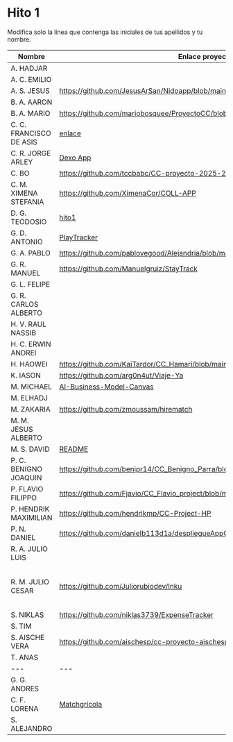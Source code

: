# Hito 1

Modifica solo la línea que contenga las iniciales de tus apellidos y tu nombre.

| Nombre       | Enlace proyecto                                                                    | Versión      |
| --------------- | ----------------------------------------------------------------------- | -------------- |
| A. HADJAR | <!--enlace-->                                                           | <!--versión--> |
| A. C. EMILIO | <!--enlace-->                                                           | <!--versión--> |
| A. S. JESUS |  https://github.com/JesusArSan/Nidoapp/blob/main/docs/hito1/README.md   | **v0.1** |
| B. A. AARON | <!--enlace-->                                                           | <!--versión--> |
| B. A. MARIO | https://github.com/mariobosquee/ProyectoCC/blob/master/hitos/hito1.md              | <!--versión--> |
| C. C. FRANCISCO DE ASIS | [enlace](https://github.com/paccco/TFGfinder/blob/main/hitos/hito1.md)                                                        | 1.0.0 |
| C. R. JORGE ARLEY | [Dexo App](https://github.com/jorgekast18/Dexo-Backend)                                                           | v1.0.0 |
| C. BO |https://github.com/tccbabc/CC-proyecto-2025-2026.git                                                        | 0.0.1 |
| C. M. XIMENA STEFANIA | https://github.com/XimenaCor/COLL-APP | 0.1.0 |
| D. G. TEODOSIO | [hito1](https://github.com/Teodosiodg2002/CultureMap/blob/main/docs/hitos/hito1.md)                                                           | <!--versión--> |
| G. D. ANTONIO | [PlayTracker](https://github.com/Antongd111/PlayTracker/blob/master/doc/hito1/README.md)                                                           | 0.1.0-dev |
| G. A. PABLO | https://github.com/pablovegood/Alejandria/blob/main/documentacion/Hito1/README.md | <!--versión--> |
| G. R. MANUEL | https://github.com/Manuelgruiz/StayTrack                                                          | 0.0.0 |
| G. L. FELIPE | <!--enlace-->                                                           | <!--versión--> |
| G. R. CARLOS ALBERTO | <!--enlace-->                                                           | <!--versión--> |
| H. V. RAUL NASSIB | <!--enlace-->                                                           | <!--versión--> |
| H. C. ERWIN ANDREI | <!--enlace-->                                                           | <!--versión--> |
| H. HAOWEI | https://github.com/KaiTardor/CC_Hamari/blob/main/docs/hito1.md          |  0.1 |
| K. IASON | <!--enlace--> https://github.com/arg0n4ut/Viaje-Ya                                                          | <!--versión-->0.1.0 |
| M. MICHAEL | [AI-Business-Model-Canvas](https://github.com/michael1702/AI-Business-Model-Canvas/blob/main/README.md)                                                         | 1.0 |
| M. ELHADJ | <!--enlace-->                                                           | <!--versión--> |
| M. ZAKARIA | https://github.com/zmoussam/hirematch                                                         | v.1.0.0 |
| M. M. JESUS ALBERTO | <!--enlace-->                                                           | <!--versión--> |
| M. S. DAVID | [README](https://github.com/davidmunozsanchez/alert_manager/blob/main/README.md)                                                           | 0.1 |
| P. C. BENIGNO JOAQUIN |https://github.com/benipr14/CC_Benigno_Parra/blob/main/Hitos/Hito1/Hito1.md                                                        | 1.0 | 
| P. FLAVIO FILIPPO | https://github.com/Fjavio/CC_Flavio_project/blob/master/README.md           | 1.0 |
| P. HENDRIK MAXIMILIAN | https://github.com/hendrikmp/CC-Project-HP                                                           | 0.0.0 |
| P. N. DANIEL | https://github.com/danielb113d1a/despliegueAppCC                                                          | <!--versión--> v1.0|
| R. A. JULIO LUIS | <!--enlace-->                                                           | <!--versión--> |
| R. M. JULIO CESAR | <https://github.com/Juliorubiodev/Inku>                                                           | <🚧 Proyecto en fase inicial de estructura.> |                                                         | <!--versión--> |
| S. NIKLAS | https://github.com/niklas3739/ExpenseTracker                                                           | 0.0.0 |
| S. TIM | <!--enlace-->                                                           | <!--versión--> |
| S. AISCHE VERA | https://github.com/aischesp/cc-proyecto-aischespieker/tree/main/Hitos/hito1.md                                                           | v1.0 |
| T. ANAS | <!--enlace-->                                                           | <!--versión--> |
| --- | --- | --- |
| G. G. ANDRES | <!--enlace-->                                                           | <!--versión--> |
| C. F. LORENA | [Matchgrícola](https://github.com/lorena47/Matchgricola)                                                          | <!--versión--> |
| S. ALEJANDRO | <!--enlace-->                                                           | <!--versión--> |
